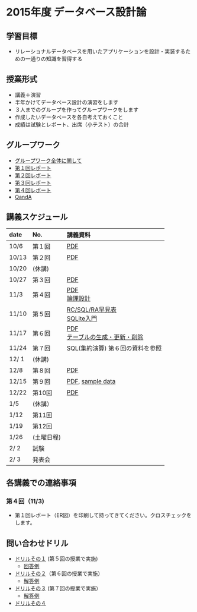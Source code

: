 2015年度 データベース設計論
====

## 学習目標
* リレーショナルデータベースを用いたアプリケーションを設計・実装するための一通りの知識を習得する

## 授業形式
* 講義＋演習
* 半年かけてデータベース設計の演習をします
 * ３人までのグループを作ってグループワークをします
 * 作成したいデータベースを各自考えておくこと
* 成績は試験とレポート、出席（小テスト）の合計

## グループワーク
* [グループワーク全体に関して](groupwork.md)
* [第１回レポート](report_no1.md)
* [第２回レポート](report_no2.md)
* [第３回レポート](report_no3.md)
* [第４回レポート](report_no4.md)
* [QandA](QandA_for_groupwork.md)

## 講義スケジュール

| date  | No. | 講義資料 |
|:------|:----|:--------|
| 10/6  | 第１回 |[PDF](pdf/1st.pdf)|
| 10/13 | 第２回 |[PDF](pdf/2nd.pdf) |
| 10/20 | (休講) | |
| 10/27 | 第３回 |[PDF](pdf/3rd.pdf) |
| 11/3 | 第４回 | [PDF](pdf/4th.pdf) <br> [論理設計](pdf/logical_design.pdf)|
| 11/10 | 第５回 |[RC/SQL/RA早見表](pdf/RC_SQL_RA_part1.pdf) <br> [SQLite入門](pdf/SQLite.pdf)|
| 11/17 | 第６回 |[PDF](pdf/5th.pdf)<br>[テーブルの生成・更新・削除](pdf/create_delete_update_sql.pdf) |
| 11/24 | 第７回 | SQL(集約演算) 第６回の資料を参照|
| 12/ 1 | (休講) | |
| 12/8 | 第８回 | [PDF](pdf/8th.pdf)|
| 12/15 | 第９回 | [PDF](pdf/9th.pdf), [sample data](sample.sql)|
| 12/22 | 第10回 | [PDF](pdf/10th.pdf)|
|  1/5  | (休講）| |
|  1/12 | 第11回 | |
|  1/19 | 第12回| |
|  1/26 | (土曜日程) | |
|  2/ 2 | 試験 | |
|  2/ 3 | 発表会 | |

## 各講義での連絡事項

### 第４回（11/3)
 * 第１回レポート（ER図）を印刷して持ってきてください。クロスチェックをします。

## 問い合わせドリル
* [ドリルその１](query_drill_1.md) (第５回の授業で実施)
  * [回答例](pdf/4th_answers.pdf)
* [ドリルその２](query_drill_2.md)（第６回の授業で実施）
  * [解答例](pdf/5th_answers.pdf)
* [ドリルその３](query_drill_3.md) (第７回の授業で実施）
  * [解答例](pdf/6th_answers.pdf)
* [ドリルその４](pdf/8th_questions.pdf)

